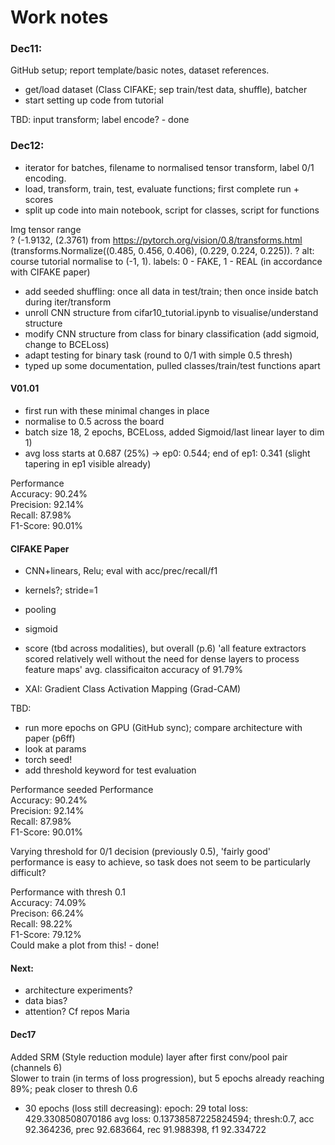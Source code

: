 # Work notes

### Dec11:  
GitHub setup; report template/basic notes, dataset references. 

- get/load dataset (Class CIFAKE; sep train/test data, shuffle), batcher  
- start setting up code from tutorial  

TBD: input transform; label encode? - done

### Dec12:  
- iterator for batches, filename to normalised tensor transform, label 0/1 encoding. 
- load, transform, train, test, evaluate functions; first complete run + scores
- split up code into main notebook, script for classes, script for functions

Img tensor range   
? (-1.9132, (2.3761) from https://pytorch.org/vision/0.8/transforms.html (transforms.Normalize((0.485, 0.456, 0.406), (0.229, 0.224, 0.225)). 
? alt: course tutorial normalise to (-1, 1). 
labels: 0 - FAKE, 1 - REAL (in accordance with CIFAKE paper)

- add seeded shuffling: once all data in test/train; then once inside batch during iter/transform   
- unroll CNN structure from cifar10_tutorial.ipynb to visualise/understand structure 
- modify CNN structure from class for binary classification (add sigmoid, change to BCELoss)  
- adapt testing for binary task (round to 0/1 with simple 0.5 thresh)  
- typed up some documentation, pulled classes/train/test functions apart

#### V01.01  
- first run with these minimal changes in place    
- normalise to 0.5 across the board  
- batch size 18, 2 epochs, BCELoss, added Sigmoid/last linear layer to dim 1)    
- avg loss starts at 0.687 (25%) -> ep0:  0.544; end of ep1: 0.341 (slight tapering in ep1 visible already)

Performance  
Accuracy: 90.24%  
Precision: 92.14%  
Recall: 87.98%  
F1-Score: 90.01%  


#### CIFAKE Paper
- CNN+linears, Relu; eval with acc/prec/recall/f1  
- kernels?; stride=1  
- pooling  
- sigmoid  
- score (tbd across modalities), but overall (p.6) 'all feature extractors scored relatively well without the need for dense layers to process feature maps' avg. classificaiton accuracy of 91.79%  

- XAI: Gradient Class Activation Mapping (Grad-CAM)  

TBD: 
- run more epochs on GPU (GitHub sync); compare architecture with paper (p6ff)  
- look at params  
- torch seed!
- add threshold keyword for test evaluation 

Performance seeded
Performance  
Accuracy: 90.24%  
Precision: 92.14%  
Recall: 87.98%  
F1-Score: 90.01%  

Varying threshold for 0/1 decision (previously 0.5), 'fairly good' performance is easy to achieve, so task does not seem to be particularly difficult?

Performance with thresh 0.1  
Accuracy: 74.09%  
Precison: 66.24%  
Recall: 98.22%  
F1-Score: 79.12%  
Could make a plot from this! - done!

#### Next:
- architecture experiments?
- data bias?
- attention? Cf repos Maria 

#### Dec17  
Added SRM (Style reduction module) layer after first conv/pool pair (channels 6)   
Slower to train (in terms of loss progression), but 5 epochs already reaching 89%; peak closer to thresh 0.6

- 30 epochs (loss still decreasing): epoch: 29	total loss: 429.3308508070186	avg loss: 0.13738587225824594; thresh:0.7, acc	92.364236, prec	92.683664, rec	91.988398, f1	92.334722


